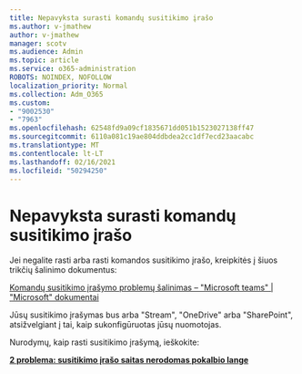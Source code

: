```yaml
---
title: Nepavyksta surasti komandų susitikimo įrašo
ms.author: v-jmathew
author: v-jmathew
manager: scotv
ms.audience: Admin
ms.topic: article
ms.service: o365-administration
ROBOTS: NOINDEX, NOFOLLOW
localization_priority: Normal
ms.collection: Adm_O365
ms.custom:
- "9002530"
- "7963"
ms.openlocfilehash: 62548fd9a09cf1835671dd051b1523027138ff47
ms.sourcegitcommit: 6110a081c19ae804ddbdea2cc1df7ecd23aacabc
ms.translationtype: MT
ms.contentlocale: lt-LT
ms.lasthandoff: 02/16/2021
ms.locfileid: "50294250"
---
```

# <a name="cant-find-the-teams-meeting-recording"></a>Nepavyksta surasti komandų susitikimo įrašo

Jei negalite rasti arba rasti komandos susitikimo įrašo, kreipkitės į šiuos trikčių šalinimo dokumentus:

[Komandų susitikimo įrašymo problemų šalinimas – "Microsoft teams" | "Microsoft" dokumentai](https://docs.microsoft.com/microsoftteams/troubleshoot/meetings/troubleshoot-meeting-recording-issues)

Jūsų susitikimo įrašymas bus arba "Stream", "OneDrive" arba "SharePoint", atsižvelgiant į tai, kaip sukonfigūruotas jūsų nuomotojas.

Nurodymų, kaip rasti susitikimo įrašymą, ieškokite:

**[2 problema: susitikimo įrašo saitas nerodomas pokalbio lange](https://docs.microsoft.com/microsoftteams/troubleshoot/meetings/troubleshoot-meeting-recording-issues#issue-2-the-meeting-recording-link-isnt-visible-in-a-chat-window)**
